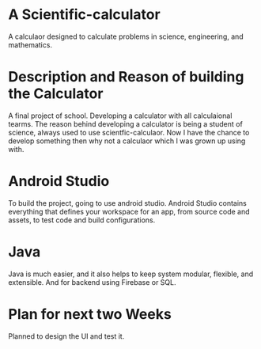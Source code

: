 # A Scientific-calculator
A calculaor designed to calculate problems in science, engineering, and mathematics.
# Description and Reason of building the Calculator
A final project of school. Developing a calculator with all calculaional tearms. The reason behind developing a calculator is being a student of science, always used to use scientfic-calculaor. Now I have the chance to develop something then why not a calculaor which I was grown up using with. 
# Android Studio
To build the project, going to use android studio. Android Studio contains everything that defines your workspace for an app, from source code and assets, to test code and build configurations.
# Java 
Java is much easier, and it also helps to keep system modular, flexible, and extensible. And for backend using Firebase or SQL.
# Plan for next two Weeks
Planned to design the UI and test it.  
